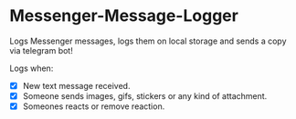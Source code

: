 # Messenger-Message-Logger
Logs Messenger messages, logs them on local storage and sends a copy via telegram bot!

Logs when:
- [x] New text message received.
- [x] Someone sends images, gifs, stickers or any kind of attachment.
- [x] Someones reacts or remove reaction.
